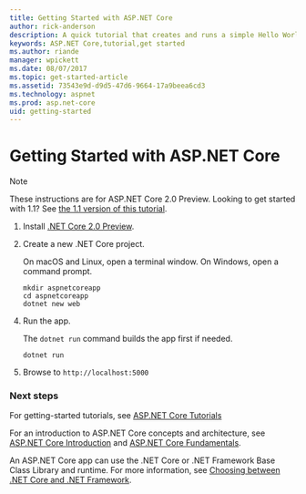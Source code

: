 ```yaml
---
title: Getting Started with ASP.NET Core
author: rick-anderson
description: A quick tutorial that creates and runs a simple Hello World app using ASP.NET Core.
keywords: ASP.NET Core,tutorial,get started
ms.author: riande
manager: wpickett
ms.date: 08/07/2017
ms.topic: get-started-article
ms.assetid: 73543e9d-d9d5-47d6-9664-17a9beea6cd3
ms.technology: aspnet
ms.prod: asp.net-core
uid: getting-started
---
```

# Getting Started with ASP.NET Core

> [!NOTE]
> These instructions are for ASP.NET Core 2.0 Preview. Looking to get started with 1.1? See [the 1.1 version of this tutorial](xref:getting-started-1.1).

1. Install [.NET Core 2.0 Preview](https://microsoft.com/net/core/preview).

<!-- after RTW uncomment this section
   If you're on Windows, select the **Command line / other** environment. 
   ![Select Command line environment for Windows](getting-started/_static/win-install-cmd-line.png)
-->

2. Create a new .NET Core project.

   On macOS and Linux, open a terminal window. On Windows, open a command prompt.

   ```terminal
   mkdir aspnetcoreapp
   cd aspnetcoreapp
   dotnet new web
   ```
    
<!-- after RTW uncomment this section
   Note: Earlier versions of .NET Core required a `t` parameter, that is, `dotnet new -t web`. If you get an error running `dotnet new web`, install the latest [.NET Core](https://microsoft.com/net/core).  `dotnet --info` displays the .NET Core version. You should have version 2.0.0 or later.
-->

4. Run the app.

   The `dotnet run` command builds the app first if needed.

   ```terminal
   dotnet run
   ```

5. Browse to `http://localhost:5000`

### Next steps

For getting-started tutorials, see [ASP.NET Core Tutorials](tutorials/index.md)

For an introduction to ASP.NET Core concepts and architecture, see [ASP.NET Core Introduction](index.md) and [ASP.NET Core Fundamentals](fundamentals/index.md).

An ASP.NET Core app can use the .NET Core or .NET Framework Base Class Library and runtime. For more information, see [Choosing between .NET Core and .NET Framework](https://docs.microsoft.com/dotnet/articles/standard/choosing-core-framework-server).
